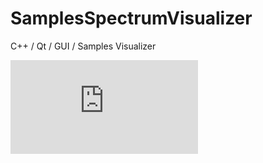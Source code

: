 # SamplesSpectrumVisualizer
C++ / Qt / GUI / Samples Visualizer

![icon](https://www.casimages.com/i/200330032904723601.jpg.html)
